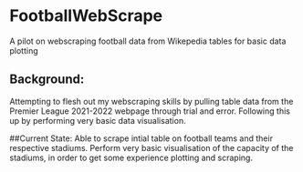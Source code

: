 # FootballWebScrape
A pilot on webscraping football data from Wikepedia tables for basic data plotting

## Background:

Attempting to flesh out my webscraping skills by pulling table data from the Premier League 2021-2022 webpage through trial and error.
Following this up by performing very basic data visualisation.

##Current State:
Able to scrape intial table on football teams and their respective stadiums. Perform very basic visualisation of the capacity of the stadiums, in order to get some experience plotting and scraping.
